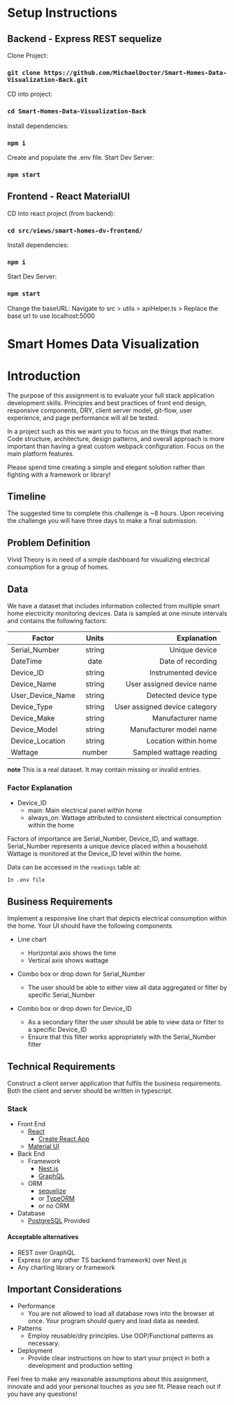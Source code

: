 
# Setup Instructions
## Backend - Express REST sequelize
Clone Project:
### `git clone https://github.com/MichaelDoctor/Smart-Homes-Data-Visualization-Back.git`

CD into project:
### `cd Smart-Homes-Data-Visualization-Back`

Install dependencies:
### `npm i`

Create and populate the .env file. 
Start Dev Server:
### `npm start`


## Frontend - React MaterialUI
CD into react project (from backend):
### `cd src/views/smart-homes-dv-frontend/`

Install dependencies:
### `npm i`

Start Dev Server:
### `npm start`

Change the baseURL:
Navigate to src > utils > apiHelper.ts > Replace the base url to use localhost:5000




# Smart Homes Data Visualization
# Introduction

The purpose of this assignment is to evaluate your full stack application development skills. Principles and best practices of front end design, responsive components, DRY, client server model, git-flow, user experience, and page performance will all be tested.

In a project such as this we want you to focus on the things that matter. Code structure, architecture, design patterns, and overall approach is more important than having a great custom webpack configuration. Focus on the main platform features.

Please spend time creating a simple and elegant solution rather than fighting with a framework or library!

## Timeline

The suggested time to complete this challenge is ~8 hours. Upon receiving the challenge you will have three days to make a final submission.

## Problem Definition

Vivid Theory is in need of a simple dashboard for visualizing electrical consumption for a group of homes.

## Data

We have a dataset that includes information collected from multiple smart home electricity monitoring devices. Data is sampled at one minute intervals and contains the following factors:

| Factor           | Units  |                   Explanation |
| ---------------- | :----: | ----------------------------: |
| Serial_Number    | string |                 Unique device |
| DateTime         |  date  |             Date of recording |
| Device_ID        | string |           Instrumented device |
| Device_Name      | string |     User assigned device name |
| User_Device_Name | string |          Detected device type |
| Device_Type      | string | User assigned device category |
| Device_Make      | string |             Manufacturer name |
| Device_Model     | string |       Manufacturer model name |
| Device_Location  | string |          Location within home |
| Wattage          | number |       Sampled wattage reading |

**note**
This is a real dataset. It may contain missing or invalid entries.

### Factor Explanation

- Device_ID
  - main: Main electrical panel within home
  - always_on: Wattage attributed to consistent electrical consumption within the home

Factors of importance are Serial_Number, Device_ID, and wattage. Serial_Number represents a unique device placed within a household. Wattage is monitored at the Device_ID level within the home.

Data can be accessed in the `readings` table at:

`In .env file`

## Business Requirements

Implement a responsive line chart that depicts electrical consumption within the home. Your UI should have the following components

- Line chart

  - Horizontal axis shows the time
  - Vertical axis shows wattage

- Combo box or drop down for Serial_Number

  - The user should be able to either view all data aggregated or filter by specific Serial_Number

- Combo box or drop down for Device_ID
  - As a secondary filter the user should be able to view data or filter to a specific Device_ID
  - Ensure that this filter works appropriately with the Serial_Number filter

## Technical Requirements

Construct a client server application that fulfils the business requirements. Both the client and server should be written in typescript.

### Stack

- Front End
  - [React](https://reactjs.org/)
    - [Create React App](https://github.com/facebook/create-react-app)
  - [Material UI](https://material-ui.com/)
- Back End
  - Framework
    - [Nest.js](https://nestjs.com/)
    - [GraphQL](https://graphql.org/)
  - ORM
    - [sequelize](https://sequelize.org/)
    - or [TypeORM](https://typeorm.io/#/)
    - or no ORM
- Database
  - [PostgreSQL](https://www.postgresql.org/) Provided

#### Acceptable alternatives

- REST over GraphQL
- Express (or any other TS backend framework) over Nest.js
- Any charting library or framework

## Important Considerations

- Performance
  - You are not allowed to load all database rows into the browser at once. Your program should query and load data as needed.
- Patterns
  - Employ reusable/dry principles. Use OOP/Functional patterns as necessary.
- Deployment
  - Provide clear instructions on how to start your project in both a development and production setting

Feel free to make any reasonable assumptions about this assignment, innovate and add your personal
touches as you see fit. Please reach out if you have any questions!
